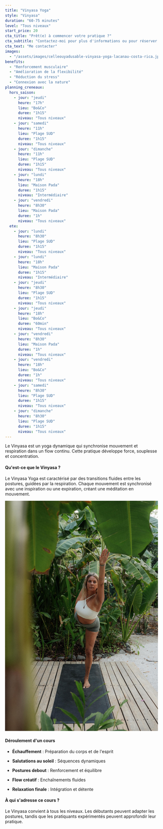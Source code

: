```yaml
---
title: "Vinyasa Yoga"
style: "Vinyasa"
duration: "60-75 minutes"
level: "Tous niveaux"
start_price: 20
cta_title: "Prêt(e) à commencer votre pratique ?"
cta_subtitle: "Contactez-moi pour plus d'informations ou pour réserver votre première séance."
cta_text: "Me contacter"
images:
  - "/assets/images/celleouyadusable-vinyasa-yoga-lacanau-costa-rica.jpg"
benefits:
  - "Renforcement musculaire"
  - "Amélioration de la flexibilité"
  - "Réduction du stress"
  - "Connexion avec la nature"
planning_creneaux:
  hors_saison:
    - jour: "jeudi"
      heure: "17h"
      lieu: "Bo&Co"
      duree: "1h15"
      niveau: "Tous niveaux"
    - jour: "samedi"
      heure: "11h"
      lieu: "Plage SUD"
      duree: "1h15"
      niveau: "Tous niveaux"
    - jour: "dimanche"
      heure: "11h"
      lieu: "Plage SUD"
      duree: "1h15"
      niveau: "Tous niveaux"
    - jour: "lundi"
      heure: "18h"
      lieu: "Maison Pada"
      duree: "1h15"
      niveau: "Intermédiaire"
    - jour: "vendredi"
      heure: "8h30"
      lieu: "Maison Pada"
      duree: "1h"
      niveau: "Tous niveaux"
  ete:
    - jour: "lundi"
      heure: "8h30"
      lieu: "Plage SUD"
      duree: "1h15"
      niveau: "Tous niveaux"
    - jour: "lundi"
      heure: "18h"
      lieu: "Maison Pada"
      duree: "1h15"
      niveau: "Intermédiaire"
    - jour: "jeudi"
      heure: "8h30"
      lieu: "Plage SUD"
      duree: "1h15"
      niveau: "Tous niveaux"
    - jour: "jeudi"
      heure: "18h"
      lieu: "Bo&Co"
      duree: "60min"
      niveau: "Tous niveaux"
    - jour: "vendredi"
      heure: "8h30"
      lieu: "Maison Pada"
      duree: "1h"
      niveau: "Tous niveaux"
    - jour: "vendredi"
      heure: "18h"
      lieu: "Bo&Co"
      duree: "1h"
      niveau: "Tous niveaux"
    - jour: "samedi"
      heure: "8h30"
      lieu: "Plage SUD"
      duree: "1h15"
      niveau: "Tous niveaux"
    - jour: "dimanche"
      heure: "8h30"
      lieu: "Plage SUD"
      duree: "1h15"
      niveau: "Tous niveaux"
---
```


Le Vinyasa est un yoga dynamique qui synchronise mouvement et respiration dans un flow continu. Cette pratique développe force, souplesse et concentration.

#### Qu'est-ce que le Vinyasa ?

Le Vinyasa Yoga est caractérisé par des transitions fluides entre les postures, guidées par la respiration. Chaque mouvement est synchronisé avec une inspiration ou une expiration, créant une méditation en mouvement.

![posture de yoga vinyasa par celleouyadasable](/assets/images/celleouyadusable-posture-vinyasa-yoga-lacanau-costa-rica.jpg)

#### Déroulement d'un cours

- **Échauffement** : Préparation du corps et de l'esprit

- **Salutations au soleil** : Séquences dynamiques

- **Postures debout** : Renforcement et équilibre

- **Flow créatif** : Enchaînements fluides

- **Relaxation finale** : Intégration et détente

#### À qui s'adresse ce cours ?

Le Vinyasa convient à tous les niveaux. Les débutants peuvent adapter les postures, tandis que les pratiquants expérimentés peuvent approfondir leur pratique.
